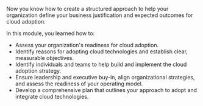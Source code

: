 Now you know how to create a structured approach to help your organization define your business justification and expected outcomes for cloud adoption.

In this module, you learned how to:

- Assess your organization's readiness for cloud adoption. 
- Identify reasons for adopting cloud technologies and establish clear, measurable objectives.
- Identify individuals and teams to help build and implement the cloud adoption strategy.
- Ensure leadership and executive buy-in, align organizational strategies, and assess the readiness of your operating model.
- Develop a comprehensive plan that outlines your approach to adopt and integrate cloud technologies.

